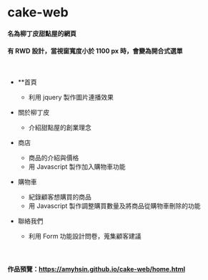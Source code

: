 # cake-web
#### 名為柳丁皮甜點屋的網頁
#### 有 RWD 設計，當視窗寬度小於 1100 px 時，會變為開合式選單
<br/>

* **首頁
  * 利用 jquery 製作圖片連播效果
* 關於柳丁皮
  * 介紹甜點屋的創業理念
* 商店
  * 商品的介紹與價格
  * 用 Javascript 製作加入購物車功能
* 購物車
  * 紀錄顧客想購買的商品
  * 用 Javascript 製作調整購買數量及將商品從購物車刪除的功能
* 聯絡我們
  * 利用 Form 功能設計問卷，蒐集顧客建議
  
  <br/>
  <br/>
#### 作品預覽：https://amyhsin.github.io/cake-web/home.html
